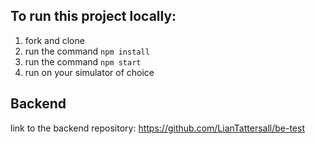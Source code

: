 ## To run this project locally:

1. fork and clone
2. run the command `npm install`
3. run the command `npm start`
4. run on your simulator of choice

## Backend

link to the backend repository: https://github.com/LianTattersall/be-test
